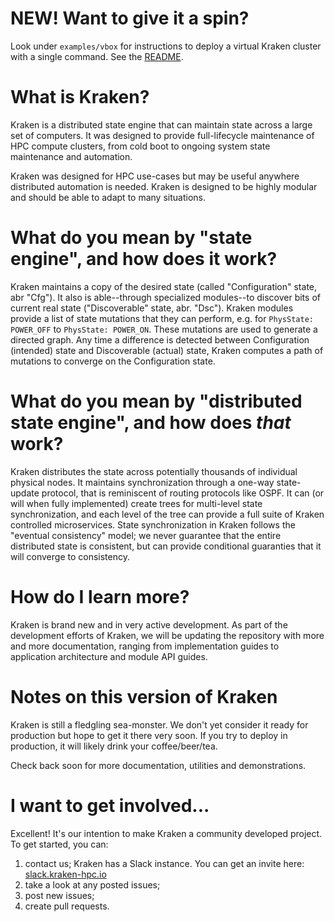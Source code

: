 # NEW!  Want to give it a spin?

Look under `examples/vbox` for instructions to deploy a virtual Kraken cluster with a single command.  See the [README](examples/vbox/README.md).

# What is Kraken?

Kraken is a distributed state engine that can maintain state across a large set of computers.  It was designed to provide full-lifecycle maintenance of HPC compute clusters, from cold boot to ongoing system state maintenance and automation.  

Kraken was designed for HPC use-cases but may be useful anywhere distributed automation is needed. Kraken is designed to be highly modular and should be able to adapt to many situations.

# What do you mean by "state engine", and how does it work?

Kraken maintains a copy of the desired state (called "Configuration" state, abr "Cfg").  It also is able--through specialized modules--to discover bits of current real state ("Discoverable" state, abr. "Dsc").  Kraken modules provide a list of state mutations that they can perform, e.g. for `PhysState: POWER_OFF` to `PhysState: POWER_ON`.  These mutations are used to generate a directed graph.  Any time a difference is detected between Configuration (intended) state and Discoverable (actual) state, Kraken computes a path of mutations to converge on the Configuration state.

# What do you mean by "distributed state engine", and how does *that* work?

Kraken distributes the state across potentially thousands of individual physical nodes.  It maintains synchronization through a one-way state-update protocol, that is reminiscent of routing protocols like OSPF.  It can (or will when fully implemented) create trees for multi-level state synchronization, and each level of the tree can provide a full suite of Kraken controlled microservices.  State synchronization in Kraken follows the "eventual consistency" model; we never guarantee that the entire distributed state is consistent, but can provide conditional guaranties that it will converge to consistency.

# How do I learn more?

Kraken is brand new and in very active development.  As part of the development efforts of Kraken, we will be updating the repository with more and more documentation, ranging from implementation guides to application architecture and module API guides.

# Notes on this version of Kraken

Kraken is still a fledgling sea-monster.  We don't yet consider it ready for production but hope to get it there very soon.  If you try to deploy in production, it will likely drink your coffee/beer/tea.

Check back soon for more documentation, utilities and demonstrations.

# I want to get involved...

Excellent!  It's our intention to make Kraken a community developed project.  To get started, you can:

1) contact us;
   Kraken has a Slack instance.  You can get an invite here: [slack.kraken-hpc.io](http://slack.kraken-hpc.io)
2) take a look at any posted issues;
3) post new issues;
4) create pull requests.
